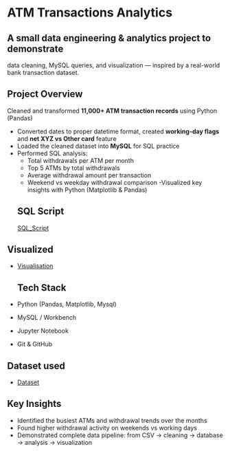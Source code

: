 # ATM Transactions Analytics
## A small data engineering & analytics project to demonstrate
data cleaning, MySQL queries, and visualization — inspired by
a real-world bank transaction dataset.

## Project Overview
Cleaned and transformed **11,000+ ATM transaction records** using Python (Pandas)
- Converted dates to proper datetime format, created **working-day flags** and **net XYZ vs Other card** feature
- Loaded the cleaned dataset into **MySQL** for SQL practice
- Performed SQL analysis:
  - Total withdrawals per ATM per month
  - Top 5 ATMs by total withdrawals
  - Average withdrawal amount per transaction
  - Weekend vs weekday withdrawal comparison
  -Visualized key insights with Python (Matplotlib & Pandas)
  ## SQL Script
   <a href= "https://github.com/Tamang101/bank_project/blob/main/ATM_Trasaction_Data.sql)">SQL_Script</a>

## Visualized 
- <a href= "(https://github.com/Tamang101/bank_project/blob/main/Visualisation%20(1).ipynb)">Visualisation</a>

  ##  Tech Stack
- Python (Pandas, Matplotlib, Mysql)
- MySQL / Workbench
- Jupyter Notebook
- Git & GitHub
## Dataset used 
  - <a href= "https://github.com/Tamang101/bank_project/blob/main/cleaned_transactions.csv">Dataset</a>
  ##  Key Insights
- Identified the busiest ATMs and withdrawal trends over the months
- Found higher withdrawal activity on weekends vs working days
- Demonstrated complete data pipeline: from CSV → cleaning → database → analysis → visualization


